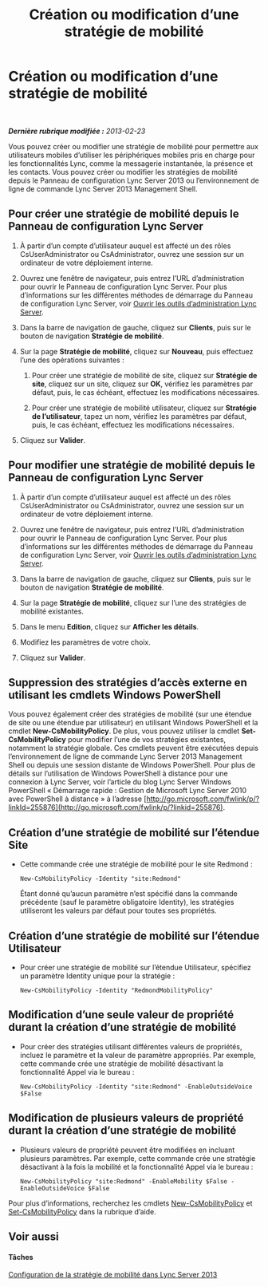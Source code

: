 ﻿---
title: Création ou modification d’une stratégie de mobilité
TOCTitle: Création ou modification d’une stratégie de mobilité
ms:assetid: fc2dfea0-2215-440d-9f4b-7c985da29211
ms:mtpsurl: https://technet.microsoft.com/fr-fr/library/JJ721946(v=OCS.15)
ms:contentKeyID: 49891625
ms.date: 05/20/2016
mtps_version: v=OCS.15
ms.translationtype: HT
---

# Création ou modification d’une stratégie de mobilité

 

_**Dernière rubrique modifiée :** 2013-02-23_

Vous pouvez créer ou modifier une stratégie de mobilité pour permettre aux utilisateurs mobiles d’utiliser les périphériques mobiles pris en charge pour les fonctionnalités Lync, comme la messagerie instantanée, la présence et les contacts. Vous pouvez créer ou modifier les stratégies de mobilité depuis le Panneau de configuration Lync Server 2013 ou l’environnement de ligne de commande Lync Server 2013 Management Shell.

## Pour créer une stratégie de mobilité depuis le Panneau de configuration Lync Server

1.  À partir d’un compte d’utilisateur auquel est affecté un des rôles CsUserAdministrator ou CsAdministrator, ouvrez une session sur un ordinateur de votre déploiement interne.

2.  Ouvrez une fenêtre de navigateur, puis entrez l’URL d’administration pour ouvrir le Panneau de configuration Lync Server. Pour plus d’informations sur les différentes méthodes de démarrage du Panneau de configuration Lync Server, voir [Ouvrir les outils d’administration Lync Server](lync-server-2013-open-lync-server-administrative-tools.md).

3.  Dans la barre de navigation de gauche, cliquez sur **Clients**, puis sur le bouton de navigation **Stratégie de mobilité**.

4.  Sur la page **Stratégie de mobilité**, cliquez sur **Nouveau**, puis effectuez l’une des opérations suivantes :
    
    1.  Pour créer une stratégie de mobilité de site, cliquez sur **Stratégie de site**, cliquez sur un site, cliquez sur **OK**, vérifiez les paramètres par défaut, puis, le cas échéant, effectuez les modifications nécessaires.
    
    2.  Pour créer une stratégie de mobilité utilisateur, cliquez sur **Stratégie de l’utilisateur**, tapez un nom, vérifiez les paramètres par défaut, puis, le cas échéant, effectuez les modifications nécessaires.

5.  Cliquez sur **Valider**.

## Pour modifier une stratégie de mobilité depuis le Panneau de configuration Lync Server

1.  À partir d’un compte d’utilisateur auquel est affecté un des rôles CsUserAdministrator ou CsAdministrator, ouvrez une session sur un ordinateur de votre déploiement interne.

2.  Ouvrez une fenêtre de navigateur, puis entrez l’URL d’administration pour ouvrir le Panneau de configuration Lync Server. Pour plus d’informations sur les différentes méthodes de démarrage du Panneau de configuration Lync Server, voir [Ouvrir les outils d’administration Lync Server](lync-server-2013-open-lync-server-administrative-tools.md).

3.  Dans la barre de navigation de gauche, cliquez sur **Clients**, puis sur le bouton de navigation **Stratégie de mobilité**.

4.  Sur la page **Stratégie de mobilité**, cliquez sur l’une des stratégies de mobilité existantes.

5.  Dans le menu **Edition**, cliquez sur **Afficher les détails**.

6.  Modifiez les paramètres de votre choix.

7.  Cliquez sur **Valider**.

## Suppression des stratégies d’accès externe en utilisant les cmdlets Windows PowerShell

Vous pouvez également créer des stratégies de mobilité (sur une étendue de site ou une étendue par utilisateur) en utilisant Windows PowerShell et la cmdlet **New-CsMobilityPolicy**. De plus, vous pouvez utiliser la cmdlet **Set-CsMobilityPolicy** pour modifier l’une de vos stratégies existantes, notamment la stratégie globale. Ces cmdlets peuvent être exécutées depuis l’environnement de ligne de commande Lync Server 2013 Management Shell ou depuis une session distante de Windows PowerShell. Pour plus de détails sur l’utilisation de Windows PowerShell à distance pour une connexion à Lync Server, voir l’article du blog Lync Server Windows PowerShell « Démarrage rapide : Gestion de Microsoft Lync Server 2010 avec PowerShell à distance » à l’adresse [http://go.microsoft.com/fwlink/p/?linkId=255876](http://go.microsoft.com/fwlink/p/?linkid=255876).

## Création d’une stratégie de mobilité sur l’étendue Site

  - Cette commande crée une stratégie de mobilité pour le site Redmond :
    
        New-CsMobilityPolicy -Identity "site:Redmond"
    
    Étant donné qu’aucun paramètre n’est spécifié dans la commande précédente (sauf le paramètre obligatoire Identity), les stratégies utiliseront les valeurs par défaut pour toutes ses propriétés.

## Création d’une stratégie de mobilité sur l’étendue Utilisateur

  - Pour créer une stratégie de mobilité sur l’étendue Utilisateur, spécifiez un paramètre Identity unique pour la stratégie :
    
        New-CsMobilityPolicy -Identity "RedmondMobilityPolicy"

## Modification d’une seule valeur de propriété durant la création d’une stratégie de mobilité

  - Pour créer des stratégies utilisant différentes valeurs de propriétés, incluez le paramètre et la valeur de paramètre appropriés. Par exemple, cette commande crée une stratégie de mobilité désactivant la fonctionnalité Appel via le bureau :
    
        New-CsMobilityPolicy -Identity "site:Redmond" -EnableOutsideVoice $False

## Modification de plusieurs valeurs de propriété durant la création d’une stratégie de mobilité

  - Plusieurs valeurs de propriété peuvent être modifiées en incluant plusieurs paramètres. Par exemple, cette commande crée une stratégie désactivant à la fois la mobilité et la fonctionnalité Appel via le bureau :
    
        New-CsMobilityPolicy "site:Redmond" -EnableMobility $False -EnableOutsideVoice $False

Pour plus d’informations, recherchez les cmdlets [New-CsMobilityPolicy](new-csmobilitypolicy.md) et [Set-CsMobilityPolicy](set-csmobilitypolicy.md) dans la rubrique d’aide.

## Voir aussi

#### Tâches

[Configuration de la stratégie de mobilité dans Lync Server 2013](lync-server-2013-configuring-mobility-policy.md)

